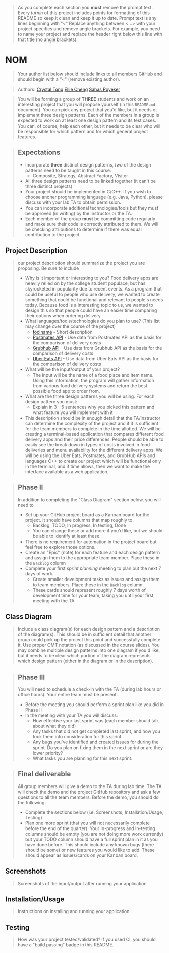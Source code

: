  > As you complete each section you **must** remove the prompt text. Every *turnin* of this project includes points for formatting of this README so keep it clean and keep it up to date. 
 > Prompt text is any lines beginning with "\<"
 > Replace anything between \<...\> with your project specifics and remove angle brackets. For example, you need to name your project and replace the header right below this line with that title (no angle brackets). 
# NOM
 > Your author list below should include links to all members GitHub and should begin with a "\<" (remove existing author).
 
 > Authors: [Crystal Tong](https://github.com/xtaltong) [Ellie Cheng](https://github.com/ECheng742) [Sahas Poyeker](https://github.com/faultylegend)
 
 > You will be forming a group of **THREE** students and work on an interesting project that you will propose yourself (in this `README.md` document). You can pick any project that you'd like, but it needs ot implement three design patterns. Each of the members in a group is expected to work on at least one design pattern and its test cases. You can, of course, help each other, but it needs to be clear who will be responsible for which pattern and for which general project features.
 
 > ## Expectations
 > * Incorporate **three** distinct design patterns, *two* of the design patterns need to be taught in this course:
 >   * Composite, Strategy, Abstract Factory, Visitor
 > * All three design patterns need to be linked together (it can't be three distinct projects)
 > * Your project should be implemented in C/C++. If you wish to choose anoher programming language (e.g. Java, Python), please discuss with your lab TA to obtain permission.
 > * You can incorporate additional technologies/tools but they must be approved (in writing) by the instructor or the TA.
 > * Each member of the group **must** be committing code regularly and make sure their code is correctly attributed to them. We will be checking attributions to determine if there was equal contribution to the project.

## Project Description
 > our project description should summarize the project you are proposing. Be sure to include
 > * Why is it important or interesting to you?
 > Food delivery apps are heavily relied on by the college student populace, but has skyrocketed in popularity due to recent events. As a program that could be useful to people who use delivery, we wanted to create something that could be functional and relevant to people's needs today. Because food is a interesting topic to us, we wanted to design this so that people could have an easier time comparing their options when ordering delivery.
 > * What languages/tools/technologies do you plan to use? (This list may change over the course of the project)
 >   * [toolname](link) - Short description
 >   * [Postmates API](https://postmates.com/developer) - Use data from Postmates API as the basis for the comparison of delivery costs
 >   * [Grubhub API](https://grubhub-developers.zendesk.com/hc/en-us) - Use data from Grubhub API as the basis for the comparison of delivery costs
 >   * [Uber Eats API](https://developer.uber.com/docs/eats/introduction) - Use data from Uber Eats API as the basis for the comparison of delivery costs
 > * What will be the input/output of your project?
 >   * The input will be the name of a food place and item name. Using this information, the program will gather information from various food delivery systems and return the best possible food app to order from.
 > * What are the three design patterns you will be using. For each design pattern you must:
 >   * Explain in 3 - 5 sentences why you picked this pattern and what feature you will implement with it
 > * This description should be in enough detail that the TA/instructor can determine the complexity of the project and if it is sufficient for the team members to complete in the time allotted.
 > We will be creating a terminal-based application that compares different food delivery apps and their price differences. People should be able to easily see the break down in types of costs involved in food deliveries and menu availability for the different delivery apps. We will be using the Uber Eats, Postmates, and GrubHub APIs and languages C++ to create our project which will be functional only in the terminal, and if time allows, then we want to make the interface available as a web application. 

 > ## Phase II
 > In addition to completing the "Class Diagram" section below, you will need to 
 > * Set up your GitHub project board as a Kanban board for the project. It should have columns that map roughly to 
 >   * Backlog, TODO, In progress, In testing, Done
 >   * You can change these or add more if you'd like, but we should be able to identify at least these.
 > * There is no requirement for automation in the project board but feel free to explore those options.
 > * Create an "Epic" (note) for each feature and each design pattern and assign them to the appropriate team member. Place these in the `Backlog` column
 > * Complete your first *sprint planning* meeting to plan out the next 7 days of work.
 >   * Create smaller development tasks as issues and assign them to team members. Place these in the `Backlog` column.
 >   * These cards should represent roughly 7 days worth of development time for your team, taking you until your first meeting with the TA
## Class Diagram
 > Include a class diagram(s) for each design pattern and a description of the diagram(s). This should be in sufficient detail that another group could pick up the project this point and successfully complete it. Use proper OMT notation (as discussed in the course slides). You may combine multiple design patterns into one diagram if you'd like, but it needs to be clear which portion of the diagram represents which design pattern (either in the diagram or in the description). 
 
 > ## Phase III
 > You will need to schedule a check-in with the TA (during lab hours or office hours). Your entire team must be present. 
 > * Before the meeting you should perform a sprint plan like you did in Phase II
 > * In the meeting with your TA you will discuss: 
 >   - How effective your last sprint was (each member should talk about what they did)
 >   - Any tasks that did not get completed last sprint, and how you took them into consideration for this sprint
 >   - Any bugs you've identified and created issues for during the sprint. Do you plan on fixing them in the next sprint or are they lower priority?
 >   - What tasks you are planning for this next sprint.

 > ## Final deliverable
 > All group members will give a demo to the TA during lab time. The TA will check the demo and the project GitHub repository and ask a few questions to all the team members. 
 > Before the demo, you should do the following:
 > * Complete the sections below (i.e. Screenshots, Installation/Usage, Testing)
 > * Plan one more sprint (that you will not necessarily complete before the end of the quarter). Your In-progress and In-testing columns should be empty (you are not doing more work currently) but your TODO column should have a full sprint plan in it as you have done before. This should include any known bugs (there should be some) or new features you would like to add. These should appear as issues/cards on your Kanban board. 
 ## Screenshots
 > Screenshots of the input/output after running your application
 ## Installation/Usage
 > Instructions on installing and running your application
 ## Testing
 > How was your project tested/validated? If you used CI, you should have a "build passing" badge in this README.
 
